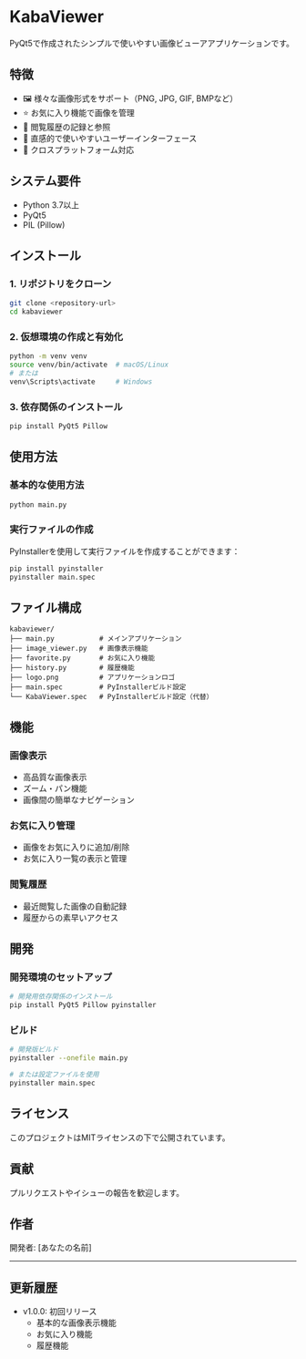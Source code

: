 # KabaViewer

PyQt5で作成されたシンプルで使いやすい画像ビューアアプリケーションです。

## 特徴

- 🖼️ 様々な画像形式をサポート（PNG, JPG, GIF, BMPなど）
- ⭐ お気に入り機能で画像を管理
- 📝 閲覧履歴の記録と参照
- 🎯 直感的で使いやすいユーザーインターフェース
- 📱 クロスプラットフォーム対応

## システム要件

- Python 3.7以上
- PyQt5
- PIL (Pillow)

## インストール

### 1. リポジトリをクローン

```bash
git clone <repository-url>
cd kabaviewer
```

### 2. 仮想環境の作成と有効化

```bash
python -m venv venv
source venv/bin/activate  # macOS/Linux
# または
venv\Scripts\activate     # Windows
```

### 3. 依存関係のインストール

```bash
pip install PyQt5 Pillow
```

## 使用方法

### 基本的な使用方法

```bash
python main.py
```

### 実行ファイルの作成

PyInstallerを使用して実行ファイルを作成することができます：

```bash
pip install pyinstaller
pyinstaller main.spec
```

## ファイル構成

```
kabaviewer/
├── main.py           # メインアプリケーション
├── image_viewer.py   # 画像表示機能
├── favorite.py       # お気に入り機能
├── history.py        # 履歴機能
├── logo.png          # アプリケーションロゴ
├── main.spec         # PyInstallerビルド設定
└── KabaViewer.spec   # PyInstallerビルド設定（代替）
```

## 機能

### 画像表示
- 高品質な画像表示
- ズーム・パン機能
- 画像間の簡単なナビゲーション

### お気に入り管理
- 画像をお気に入りに追加/削除
- お気に入り一覧の表示と管理

### 閲覧履歴
- 最近閲覧した画像の自動記録
- 履歴からの素早いアクセス

## 開発

### 開発環境のセットアップ

```bash
# 開発用依存関係のインストール
pip install PyQt5 Pillow pyinstaller
```

### ビルド

```bash
# 開発版ビルド
pyinstaller --onefile main.py

# または設定ファイルを使用
pyinstaller main.spec
```

## ライセンス

このプロジェクトはMITライセンスの下で公開されています。

## 貢献

プルリクエストやイシューの報告を歓迎します。

## 作者

開発者: [あなたの名前]

---

## 更新履歴

- v1.0.0: 初回リリース
  - 基本的な画像表示機能
  - お気に入り機能
  - 履歴機能